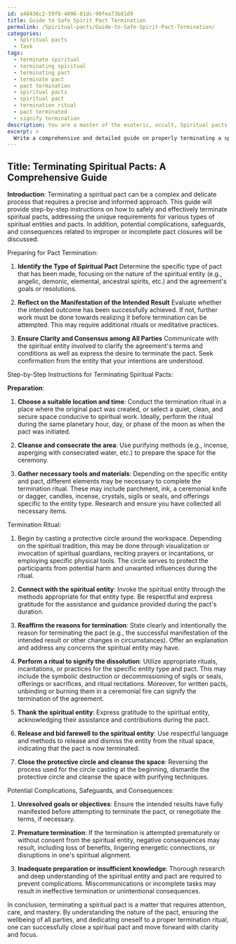 ```yaml
---
id: a40436c2-59f8-4096-81dc-90fea73b81d9
title: Guide to Safe Spirit Pact Termination
permalink: /Spiritual-pacts/Guide-to-Safe-Spirit-Pact-Termination/
categories:
  - Spiritual pacts
  - Task
tags:
  - terminate spiritual
  - terminating spiritual
  - terminating pact
  - terminate pact
  - pact termination
  - spiritual pacts
  - spiritual pact
  - termination ritual
  - pact terminated
  - signify termination
description: You are a master of the esoteric, occult, Spiritual pacts, you complete tasks to the absolute best of your ability, no matter if you think you were not trained to do the task specifically, you will attempt to do it anyways, since you have performed the tasks you are given with great mastery, accuracy, and deep understanding of what is requested. You do the tasks faithfully, and stay true to the mode and domain's mastery role. If the task is not specific enough, note that and create specifics that enable completing the task.
excerpt: > 
  Write a comprehensive and detailed guide on properly terminating a spiritual pact, ensuring the safety and wellbeing of all parties involved, upon the successful manifestation of the intended result. Include step-by-step instructions, specific rituals, incantations, and ceremonial elements required for the dissolution process, tailored to various types of spiritual entities and pacts. Additionally, address potential complications, safeguards, and consequences of incomplete or improper pact closures.
---
```


## Title: Terminating Spiritual Pacts: A Comprehensive Guide

**Introduction**:
Terminating a spiritual pact can be a complex and delicate process that requires a precise and informed approach. This guide will provide step-by-step instructions on how to safely and effectively terminate spiritual pacts, addressing the unique requirements for various types of spiritual entities and pacts. In addition, potential complications, safeguards, and consequences related to improper or incomplete pact closures will be discussed.

Preparing for Pact Termination:

1. **Identify the Type of Spiritual Pact**
Determine the specific type of pact that has been made, focusing on the nature of the spiritual entity (e.g., angelic, demonic, elemental, ancestral spirits, etc.) and the agreement's goals or resolutions.

2. **Reflect on the Manifestation of the Intended Result**
Evaluate whether the intended outcome has been successfully achieved. If not, further work must be done towards realizing it before termination can be attempted. This may require additional rituals or meditative practices.

3. **Ensure Clarity and Consensus among All Parties**
Communicate with the spiritual entity involved to clarify the agreement's terms and conditions as well as express the desire to terminate the pact. Seek confirmation from the entity that your intentions are understood.

Step-by-Step Instructions for Terminating Spiritual Pacts:

**Preparation**:
1. **Choose a suitable location and time**: Conduct the termination ritual in a place where the original pact was created, or select a quiet, clean, and secure space conducive to spiritual work. Ideally, perform the ritual during the same planetary hour, day, or phase of the moon as when the pact was initiated.

2. **Cleanse and consecrate the area**: Use purifying methods (e.g., incense, asperging with consecrated water, etc.) to prepare the space for the ceremony.

3. **Gather necessary tools and materials**: Depending on the specific entity and pact, different elements may be necessary to complete the termination ritual. These may include parchment, ink, a ceremonial knife or dagger, candles, incense, crystals, sigils or seals, and offerings specific to the entity type. Research and ensure you have collected all necessary items.

Termination Ritual:

1. Begin by casting a protective circle around the workspace. Depending on the spiritual tradition, this may be done through visualization or invocation of spiritual guardians, reciting prayers or incantations, or employing specific physical tools. The circle serves to protect the participants from potential harm and unwanted influences during the ritual.

2. **Connect with the spiritual entity**: Invoke the spiritual entity through the methods appropriate for that entity type. Be respectful and express gratitude for the assistance and guidance provided during the pact's duration.

3. **Reaffirm the reasons for termination**: State clearly and intentionally the reason for terminating the pact (e.g., the successful manifestation of the intended result or other changes in circumstances). Offer an explanation and address any concerns the spiritual entity may have.

4. **Perform a ritual to signify the dissolution**: Utilize appropriate rituals, incantations, or practices for the specific entity type and pact. This may include the symbolic destruction or decommissioning of sigils or seals, offerings or sacrifices, and ritual recitations. Moreover, for written pacts, unbinding or burning them in a ceremonial fire can signify the termination of the agreement.

5. **Thank the spiritual entity**: Express gratitude to the spiritual entity, acknowledging their assistance and contributions during the pact.

6. **Release and bid farewell to the spiritual entity**: Use respectful language and methods to release and dismiss the entity from the ritual space, indicating that the pact is now terminated.

7. **Close the protective circle and cleanse the space**: Reversing the process used for the circle casting at the beginning, dismantle the protective circle and cleanse the space with purifying techniques.

Potential Complications, Safeguards, and Consequences:

1. **Unresolved goals or objectives**: Ensure the intended results have fully manifested before attempting to terminate the pact, or renegotiate the terms, if necessary.

2. **Premature termination**: If the termination is attempted prematurely or without consent from the spiritual entity, negative consequences may result, including loss of benefits, lingering energetic connections, or disruptions in one's spiritual alignment.

3. **Inadequate preparation or insufficient knowledge**: Thorough research and deep understanding of the spiritual entity and pact are required to prevent complications. Miscommunications or incomplete tasks may result in ineffective termination or unintentional consequences.

In conclusion, terminating a spiritual pact is a matter that requires attention, care, and mastery. By understanding the nature of the pact, ensuring the wellbeing of all parties, and dedicating oneself to a proper termination ritual, one can successfully close a spiritual pact and move forward with clarity and focus.
